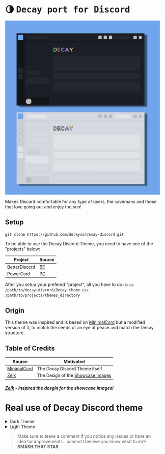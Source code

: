 # :last_quarter_moon: <samp>Decay port for Discord</samp>
<img src="./assets/Decay_Discord.png" align="center">

Makes Discord comfortable for any type of users, the cavemans and those that love going out and enjoy the sun!

## Setup

`git clone https://github.com/decaycs/decay-discord.git`

To be able to use the Decay Discord Theme, you need to have one of the "projects" below:

| Project | Source |
| ----------- | ----------- |
| BetterDisocrd | [BD](https://betterdiscord.app/) |
| PowerCord | [PC](https://powercord.dev/) |

After you setup your prefered "project", all you have to do is:
`cp /path/to/decay-discord/Decay.theme.css /path/to/projects/themes_directory`

## Origin
This theme was inspired and is based on [MinimalCord](https://github.com/DiscordStyles/MinimalCord/) but a modified version of it, to match the needs of an eye at peace and match the Decay structure.

## Table of Credits
| Source | Motivated |
| ----------- | ----------- |
| [MinimalCord](https://betterdiscord.app/theme/MinimalCord) | The Decay Discord Theme itself |
| [Zelk](https://betterdiscord.app/theme/Zelk) | The Design of the [Showcase Images](#Decay-port-for-Discord) |

##### [Zelk](https://betterdiscord.app/theme/Zelk) - Inspired the desgin for the showcase images!


# Real use of Decay Discord theme

<details>
  <summary>Dark Theme</summary>
  
  <img src="./assets/Dark_Home.png" align="center">
  <img src="./assets/Dark_Chat.png" align="center">
  <img src="./assets/Dark.png" align="center">
</details>

<details>
  <summary>Light Theme</summary>
  
  <img src="./assets/Light_Home.png" align="center">
  <img src="./assets/Light_Chat.png" align="center">
  <img src="./assets/Light.png" align="center">
</details>


> Make sure to leave a comment if you notice any issues or have an idea for improvement!... aaannd I believe you know what to do?! **SMASH THAT STAR**
